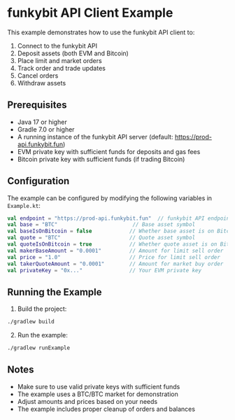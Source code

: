 # funkybit API Client Example

This example demonstrates how to use the funkybit API client to:
1. Connect to the funkybit API
2. Deposit assets (both EVM and Bitcoin)
3. Place limit and market orders
4. Track order and trade updates
5. Cancel orders
6. Withdraw assets

## Prerequisites

- Java 17 or higher
- Gradle 7.0 or higher
- A running instance of the funkybit API server (default: https://prod-api.funkybit.fun)
- EVM private key with sufficient funds for deposits and gas fees
- Bitcoin private key with sufficient funds (if trading Bitcoin)

## Configuration

The example can be configured by modifying the following variables in `Example.kt`:

```kotlin
val endpoint = "https://prod-api.funkybit.fun"  // funkybit API endpoint
val base = "BTC"                        // Base asset symbol
val baseIsOnBitcoin = false            // Whether base asset is on Bitcoin
val quote = "BTC"                      // Quote asset symbol
val quoteIsOnBitcoin = true            // Whether quote asset is on Bitcoin
val makerBaseAmount = "0.0001"         // Amount for limit sell order
val price = "1.0"                      // Price for limit sell order
val takerQuoteAmount = "0.0001"        // Amount for market buy order
val privateKey = "0x..."               // Your EVM private key
```

## Running the Example

1. Build the project:
```bash
./gradlew build
```

2. Run the example:
```bash
./gradlew runExample
```

## Notes

- Make sure to use valid private keys with sufficient funds
- The example uses a BTC/BTC market for demonstration
- Adjust amounts and prices based on your needs
- The example includes proper cleanup of orders and balances 